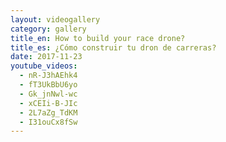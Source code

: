 ```yaml
---
layout: videogallery
category: gallery
title_en: How to build your race drone?
title_es: ¿Cómo construir tu dron de carreras?
date: 2017-11-23
youtube_videos:
  - nR-J3hAEhk4
  - fT3UkBbU6yo
  - Gk_jnNwl-wc
  - xCEIi-B-JIc
  - 2L7aZg_TdKM
  - I31ouCx8fSw
---
```

